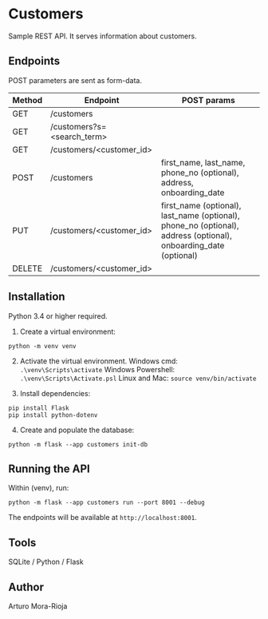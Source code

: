 # Customers
Sample REST API. It serves information about customers.

## Endpoints

POST parameters are sent as form-data.

|Method|Endpoint|POST params|
|------|--------|-----------|
|GET|/customers||
|GET|/customers?s=<search_term>||
|GET|/customers/<customer_id>||
|POST|/customers|first_name, last_name, phone_no (optional), address, onboarding_date|
|PUT|/customers/<customer_id>|first_name (optional), last_name (optional), phone_no (optional), address (optional), onboarding_date (optional)|
|DELETE|/customers/<customer_id>||

## Installation
Python 3.4 or higher required.

1. Create a virtual environment:
```
python -m venv venv
```

2. Activate the virtual environment.
Windows cmd: `.\venv\Scripts\activate`
Windows Powershell: `.\venv\Scripts\Activate.psl`
Linux and Mac: `source venv/bin/activate`

3. Install dependencies:
```
pip install Flask
pip install python-dotenv
```

4. Create and populate the database:
```
python -m flask --app customers init-db
```

## Running the API
Within (venv), run:
```
python -m flask --app customers run --port 8001 --debug
```
The endpoints will be available at `http://localhost:8001`.

## Tools
SQLite / Python / Flask

## Author
Arturo Mora-Rioja